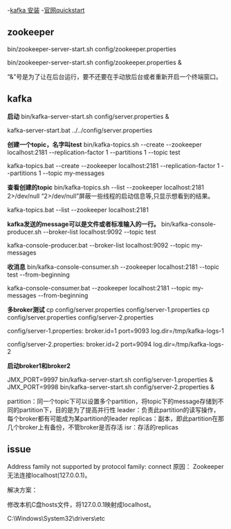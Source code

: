 

-[kafka 安装](http://blog.csdn.net/hxpjava1/article/details/19159501)
-[官网quickstart](http://kafka.apache.org/documentation.html#quickstart)

## zookeeper

bin/zookeeper-server-start.sh config/zookeeper.properties

bin/zookeeper-server-start.sh config/zookeeper.properties &

“&”号是为了让在后台运行，要不还要在手动放后台或者重新开启一个终端窗口。

## kafka

**启动**
bin/kafka-server-start.sh config/server.properties &

kafka-server-start.bat ../../config/server.properties

**创建一个topic，名字叫test**
bin/kafka-topics.sh --create --zookeeper localhost:2181 --replication-factor 1 --partitions 1 --topic test

kafka-topics.bat --create --zookeeper localhost:2181 --replication-factor 1 --partitions 1 --topic my-messages

**查看创建的topic**
bin/kafka-topics.sh --list --zookeeper localhost:2181 2>/dev/null
“2>/dev/null”屏蔽一些线程的启动信息等,只显示想看到的结果。

kafka-topics.bat --list --zookeeper localhost:2181

**kafka发送的message可以是文件或者标准输入的一行。**
bin/kafka-console-producer.sh --broker-list localhost:9092 --topic test


kafka-console-producer.bat --broker-list localhost:9092 --topic my-messages

**收消息**
bin/kafka-console-consumer.sh --zookeeper localhost:2181 --topic test --from-beginning

kafka-console-consumer.bat --zookeeper localhost:2181 --topic my-messages --from-beginning

**多broker测试**
cp config/server.properties config/server-1.properties
cp config/server.properties config/server-2.properties

config/server-1.properties:
    broker.id=1
    port=9093
    log.dir=/tmp/kafka-logs-1
 
config/server-2.properties:
    broker.id=2
    port=9094
    log.dir=/tmp/kafka-logs-2

**启动broker1和broker2**

JMX_PORT=9997 bin/kafka-server-start.sh config/server-1.properties &
JMX_PORT=9998 bin/kafka-server-start.sh config/server-2.properties &

partition：同一个topic下可以设置多个partition，将topic下的message存储到不同的partition下，目的是为了提高并行性
leader：负责此partition的读写操作，每个broker都有可能成为某partition的leader
replicas：副本，即此partition在那几个broker上有备份，不管broker是否存活
isr：存活的replicas

## issue

Address family not supported by protocol family: connect
原因：
Zookeeper无法连接localhost(127.0.0.1)。

解决方案：

修改本机C盘hosts文件，将127.0.0.1映射成localhost。

C:\Windows\System32\drivers\etc

